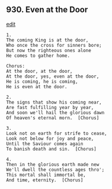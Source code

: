
## 930.  Even at the Door
[edit](https://docs.google.com/document/d/1fyzxEum9I8NqDouvqRoA1vEnQTG3uv6E/edit?mode=html)



    1.
    The coming King is at the door,
    Who once the cross for sinners bore;
    But now the righteous ones alone
    He comes to gather home.

    Chorus:
    At the door, at the door,
    At the door, yes, even at the door,
    He is coming, he is coming,
    He is even at the door.

    2.
    The signs that show his coming near,
    Are fast fulfilling year by year,
    And soon we'll hail the glorious dawn
    Of heaven's eternal morn.  [Chorus]

    3.
    Look not on earth for strife to cease,
    Look not below for joy and peace,
    Until the Saviour comes again
    To banish death and sin.  [Chorus]

    4.
    Then in the glorious earth made new
    We'll dwell the countless ages thro';
    This mortal shall immortal be,
    And time, eternity.  [Chorus]
